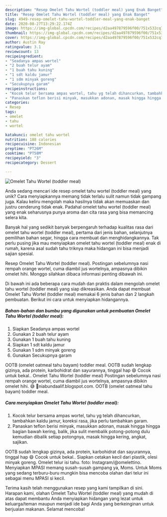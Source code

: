 ```yaml
---
description: "Resep Omelet Tahu Wortel (toddler meal) yang Enak Banget"
title: "Resep Omelet Tahu Wortel (toddler meal) yang Enak Banget"
slug: 4949-resep-omelet-tahu-wortel-toddler-meal-yang-enak-banget
date: 2020-08-27T13:29:22.174Z
image: https://img-global.cpcdn.com/recipes/d2aa497879596f00/751x532cq70/omelet-tahu-wortel-toddler-meal-foto-resep-utama.jpg
thumbnail: https://img-global.cpcdn.com/recipes/d2aa497879596f00/751x532cq70/omelet-tahu-wortel-toddler-meal-foto-resep-utama.jpg
cover: https://img-global.cpcdn.com/recipes/d2aa497879596f00/751x532cq70/omelet-tahu-wortel-toddler-meal-foto-resep-utama.jpg
author: Austin Ray
ratingvalue: 3.1
reviewcount: 13
recipeingredient:
- "Seadanya ampas wortel"
- "2 buah telur ayam"
- "1 buah tahu kuning"
- "1 sdt kaldu jamur"
- "1 sdm minyak goreng"
- "Secukupnya garam"
recipeinstructions:
- "Kocok telur bersama ampas wortel, tahu yg telah dihancurkan, tambahkan kaldu jamur, koreksi rasa, jika perlu tambahkan garam."
- "Panaskan teflon berisi minyak, masukkan adonan, masak hingga hingga bagian bawah kering, balik, jika sulit membalik potong-potong dulu kemudian dibalik setiap potongnya, masak hingga kering, angkat, sajikan."
categories:
- Resep
tags:
- omelet
- tahu
- wortel

katakunci: omelet tahu wortel 
nutrition: 188 calories
recipecuisine: Indonesian
preptime: "PT26M"
cooktime: "PT58M"
recipeyield: "3"
recipecategory: Dessert

---
```



![Omelet Tahu Wortel (toddler meal)](https://img-global.cpcdn.com/recipes/d2aa497879596f00/751x532cq70/omelet-tahu-wortel-toddler-meal-foto-resep-utama.jpg)

Anda sedang mencari ide resep omelet tahu wortel (toddler meal) yang unik? Cara menyiapkannya memang tidak terlalu sulit namun tidak gampang juga. Kalau keliru mengolah maka hasilnya tidak akan memuaskan dan justru cenderung tidak enak. Padahal omelet tahu wortel (toddler meal) yang enak seharusnya punya aroma dan cita rasa yang bisa memancing selera kita.

Banyak hal yang sedikit banyak berpengaruh terhadap kualitas rasa dari omelet tahu wortel (toddler meal), pertama dari jenis bahan, selanjutnya pemilihan bahan segar, hingga cara membuat dan menghidangkannya. Tak perlu pusing jika mau menyiapkan omelet tahu wortel (toddler meal) enak di rumah, karena asal sudah tahu triknya maka hidangan ini bisa menjadi sajian spesial.

Resep Omelet Tahu Wortel (toddler meal). Postingan sebelumnya nasi rempah orange wortel, cuma diambil jus wortelnya, ampasnya dibikin omelet hihi. Monggo silahkan dibaca informasi penting dibawah ini.


Di bawah ini ada beberapa cara mudah dan praktis dalam mengolah omelet tahu wortel (toddler meal) yang siap dikreasikan. Anda dapat membuat Omelet Tahu Wortel (toddler meal) memakai 6 jenis bahan dan 2 langkah pembuatan. Berikut ini cara untuk menyiapkan hidangannya.

<!--inarticleads1-->

##### Bahan-bahan dan bumbu yang digunakan untuk pembuatan Omelet Tahu Wortel (toddler meal):

1. Siapkan Seadanya ampas wortel
1. Gunakan 2 buah telur ayam
1. Gunakan 1 buah tahu kuning
1. Siapkan 1 sdt kaldu jamur
1. Gunakan 1 sdm minyak goreng
1. Gunakan Secukupnya garam


OOTB (omelet oatmeal tahu bayam) toddler meal. OOTB sudah lengkap gizinya, ada protein, karbohidrat dan sayurannya, tinggal hap 😄 Cocok untuk bekal.. Omelet Tahu Wortel (toddler meal) Postingan sebelumnya nasi rempah orange wortel, cuma diambil jus wortelnya, ampasnya dibikin omelet hihi. 😅 🌻niabundaalif.blogspot.com. OOTB (omelet oatmeal tahu bayam) toddler meal. 

<!--inarticleads2-->

##### Cara menyiapkan Omelet Tahu Wortel (toddler meal):

1. Kocok telur bersama ampas wortel, tahu yg telah dihancurkan, tambahkan kaldu jamur, koreksi rasa, jika perlu tambahkan garam.
1. Panaskan teflon berisi minyak, masukkan adonan, masak hingga hingga bagian bawah kering, balik, jika sulit membalik potong-potong dulu kemudian dibalik setiap potongnya, masak hingga kering, angkat, sajikan.


OOTB sudah lengkap gizinya, ada protein, karbohidrat dan sayurannya, tinggal hap 😄 Cocok untuk bekal.. Siapkan cetakan kecil dari plastik, olesi minyak goreng. Omelet telur isi tahu. foto: Instagram/@omelettino. Menyiapkan MPASI memang susah-susah gampang ya, Moms. Untuk Moms yang sedang terburu-buru mungkin bisa mencoba olahan dari telur ini sebagai menu MPASI si kecil. 

Terima kasih telah menggunakan resep yang kami tampilkan di sini. Harapan kami, olahan Omelet Tahu Wortel (toddler meal) yang mudah di atas dapat membantu Anda menyiapkan hidangan yang lezat untuk keluarga/teman maupun menjadi ide bagi Anda yang berkeinginan untuk berjualan makanan. Selamat mencoba!
